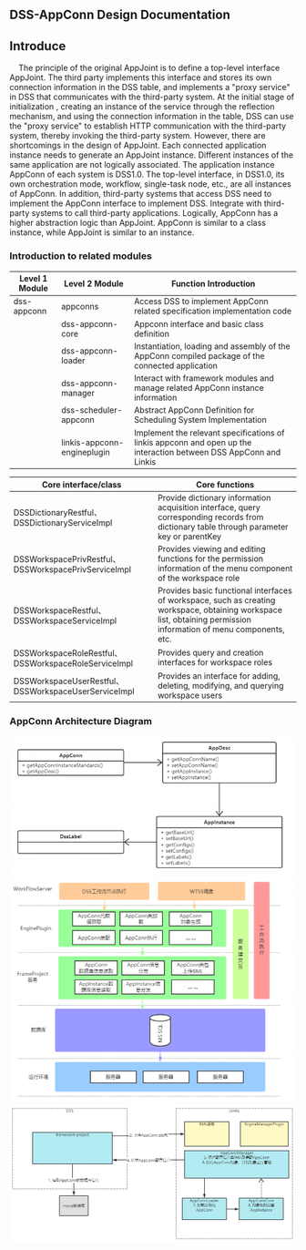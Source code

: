 DSS-AppConn Design Documentation
------
## Introduce
&nbsp;&nbsp;&nbsp;&nbsp;The principle of the original AppJoint is to define a top-level interface AppJoint. The third party implements this interface and stores its own connection information in the DSS table, and implements a "proxy service" in DSS that communicates with the third-party system. At the initial stage of initialization , creating an instance of the service through the reflection mechanism, and using the connection information in the table, DSS can use the "proxy service" to establish HTTP communication with the third-party system, thereby invoking the third-party system. However, there are shortcomings in the design of AppJoint. Each connected application instance needs to generate an AppJoint instance. Different instances of the same application are not logically associated. The application instance AppConn of each system is DSS1.0. The top-level interface, in DSS1.0, its own orchestration mode, workflow, single-task node, etc., are all instances of AppConn. In addition, third-party systems that access DSS need to implement the AppConn interface to implement DSS. Integrate with third-party systems to call third-party applications. Logically, AppConn has a higher abstraction logic than AppJoint. AppConn is similar to a class instance, while AppJoint is similar to an instance.

### Introduction to related modules
|Level 1 Module | Level 2 Module | Function Introduction|
|-------------|-----------|----------------|
|dss-appconn|appconns|Access DSS to implement AppConn related specification implementation code|
|           |dss-appconn-core|Appconn interface and basic class definition|
|           |dss-appconn-loader|Instantiation, loading and assembly of the AppConn compiled package of the connected application|
|           |dss-appconn-manager|Interact with framework modules and manage related AppConn instance information|
|           |dss-scheduler-appconn|Abstract AppConn Definition for Scheduling System Implementation|
|           |linkis-appconn-engineplugin|Implement the relevant specifications of linkis appconn and open up the interaction between DSS AppConn and Linkis|  



| Core interface/class            | Core functions                           |
|---------------------------|------------------------------|
| DSSDictionaryRestful、DSSDictionaryServiceImpl           |  Provide dictionary information acquisition interface, query corresponding records from dictionary table through parameter key or parentKey     |
| DSSWorkspacePrivRestful、DSSWorkspacePrivServiceImpl    | Provides viewing and editing functions for the permission information of the menu component of the workspace role                 |
| DSSWorkspaceRestful、DSSWorkspaceServiceImpl            | Provides basic functional interfaces of workspace, such as creating workspace, obtaining workspace list, obtaining permission information of menu components, etc.               |
| DSSWorkspaceRoleRestful、DSSWorkspaceRoleServiceImpl   | Provides query and creation interfaces for workspace roles              |
| DSSWorkspaceUserRestful、DSSWorkspaceUserServiceImpl   | Provides an interface for adding, deleting, modifying, and querying workspace users          |

### AppConn Architecture Diagram
![](./images/appconn_class_uml.png)
![](./images/appconn_structure.png)  
![](./images/appconn_load_process.png)
